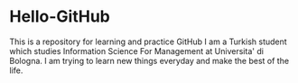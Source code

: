 # Hello-GitHub
This is a repository for learning and practice GitHub
I am a Turkish student which studies Information Science For Management at Universita' di Bologna.
I am trying to learn new things everyday and make the best of the life.
